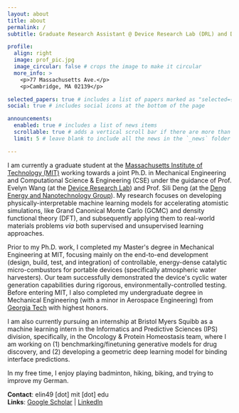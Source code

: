 ```yaml
---
layout: about
title: about
permalink: /
subtitle: Graduate Research Assistant @ Device Research Lab (DRL) and Deng Energy and Nanotechnology Group (DENG)

profile:
  align: right
  image: prof_pic.jpg
  image_circular: false # crops the image to make it circular
  more_info: >
    <p>77 Massachusetts Ave.</p>
    <p>Cambridge, MA 02139</p>

selected_papers: true # includes a list of papers marked as "selected={true}"
social: true # includes social icons at the bottom of the page

announcements:
  enabled: true # includes a list of news items
  scrollable: true # adds a vertical scroll bar if there are more than 3 news items
  limit: 5 # leave blank to include all the news in the `_news` folder

---
```


I am currently a graduate student at the [Massachusetts Institute of Technology (MIT)](https://mit.edu) working towards a joint Ph.D. in Mechanical Engineering and Computational Science & Engineering (CSE) under the guidance of Prof. Evelyn Wang (at the [Device Research Lab](https://drl.mit.edu/)) and Prof. Sili Deng (at the [Deng Energy and Nanotechnology Group](https://deng.mit.edu/)). My research focuses on developing physically-interpretable machine learning models for accelerating atomistic simulations, like Grand Canonical Monte Carlo (GCMC) and density functional theory (DFT), and subsequently applying them to real-world materials problems *via* both supervised and unsupervised learning approaches. 

Prior to my Ph.D. work, I completed my Master's degree in Mechanical Engineering at MIT, focusing mainly on the end-to-end development (design, build, test, and integration) of controllable, energy-dense catalytic micro-combustors for portable devices (specifically atmospheric water harvesters). Our team successfully demonstrated the device's cyclic water generation capabilities during rigorous, environmentally-controlled testing. Before entering MIT, I also completed my undergraduate degree in Mechanical Engineering (with a minor in Aerospace Engineering) from [Georgia Tech](https://www.gatech.edu/) with highest honors. 

I am also currently pursuing an internship at Bristol Myers Squibb as a machine learning intern in the Informatics and Predictive Sciences (IPS) division, specifically, in the Oncology & Protein Homeostasis team, where I am working on (1) benchmarking/finetuning generative models for drug discovery, and (2) developing a geometric deep learning model for binding interface predictions. 

In my free time, I enjoy playing badminton, hiking, biking, and trying to improve my German. 

**Contact**: elin49 [dot] mit [dot] edu <br>
**Links**: [Google Scholar](https://scholar.google.com/citations?user=_1tyTBcAAAAJ&hl=en) | [LinkedIn](https://www.linkedin.com/in/emily-lin-9b559b143/)
